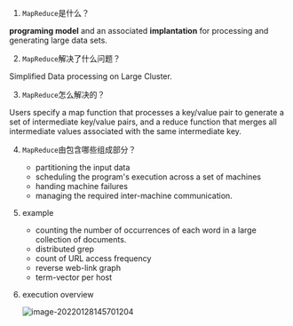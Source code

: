 1. `MapReduce`是什么？

**programing model** and an associated **implantation** for processing and generating large data sets.

2. `MapReduce`解决了什么问题？

Simplified Data processing on Large Cluster.

3. `MapReduce`怎么解决的？

Users specify a map function that processes a key/value pair to generate a set of intermediate key/value
pairs, and a reduce function that merges all intermediate values associated with the same intermediate key.

4. `MapReduce`由包含哪些组成部分？
   - partitioning the input data
   - scheduling the program's execution across a set of machines
   - handing machine failures
   - managing the required inter-machine communication.   

5. example

   - counting the number of occurrences of each word in a large collection of documents.
   - distributed grep
   - count of URL access frequency 
   - reverse web-link graph
   - term-vector per host

6. execution overview

   ![image-20220128145701204](https://lighk.oss-cn-beijing.aliyuncs.com/wyny/image-20220128145701204.png)

